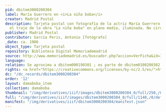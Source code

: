```yaml
---
pid: dbitem3000200304
label: María Guerrero en <i>La niña boba</i>
creator: Madrid Postal
description: Tarjeta postal con fotografía de la actriz María Guerrero vestida con
  el traje de la obra "La niña boba" en plano medio, iluminada. No circulada.
publisher: Madrid Postal
contributor: García Peris, Antonio [fotógrafo]
_date: ca. 1906
object_type: Tarjeta postal
repository: Biblioteca Digital Memoriademadrid
source: http://www.memoriademadrid.es/buscador.php?accion=VerFicha&id=10952
language:
relation: Se aproxima a dbitem000190301 ; es parte de dbitem0100200302
rights: <a href="https://creativecommons.org/licenses/by-nc/2.5/es/">https://creativecommons.org/licenses/by-nc/2.5/es/</a>
dc: "/dc_records/dbitem3000200304"
order: '12'
layout: damaboba_item
collection: damaboba
thumbnail: "/img/derivatives/iiif/images/dbitem3000200304_0/full/250,/0/default.jpg"
full: "/img/derivatives/iiif/images/dbitem3000200304_0/full/1140,/0/default.jpg"
manifest: "/img/derivatives/iiif/dbitem3000200304/manifest.json"
---
```

